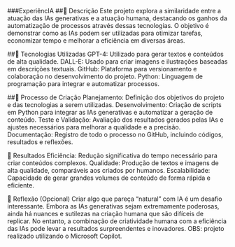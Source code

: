 ###ExperiêncIA
##📒 Descrição
Este projeto explora a similaridade entre a atuação das IAs generativas e a atuação humana, destacando os ganhos da automatização de processos através dessas tecnologias. O objetivo é demonstrar como as IAs podem ser utilizadas para otimizar tarefas, economizar tempo e melhorar a eficiência em diversas áreas.

##🤖 Tecnologias Utilizadas
GPT-4: Utilizado para gerar textos e conteúdos de alta qualidade.
DALL-E: Usado para criar imagens e ilustrações baseadas em descrições textuais.
GitHub: Plataforma para versionamento e colaboração no desenvolvimento do projeto.
Python: Linguagem de programação para integrar e automatizar processos.

##🧐 Processo de Criação
Planejamento: Definição dos objetivos do projeto e das tecnologias a serem utilizadas.
Desenvolvimento: Criação de scripts em Python para integrar as IAs generativas e automatizar a geração de conteúdo.
Teste e Validação: Avaliação dos resultados gerados pelas IAs e ajustes necessários para melhorar a qualidade e a precisão.
Documentação: Registro de todo o processo no GitHub, incluindo códigos, resultados e reflexões.

🚀 Resultados
Eficiência: Redução significativa do tempo necessário para criar conteúdos complexos.
Qualidade: Produção de textos e imagens de alta qualidade, comparáveis aos criados por humanos.
Escalabilidade: Capacidade de gerar grandes volumes de conteúdo de forma rápida e eficiente.

💭 Reflexão (Opcional)
Criar algo que pareça “natural” com IA é um desafio interessante. Embora as IAs generativas sejam extremamente poderosas, ainda há nuances e sutilezas na criação humana que são difíceis de replicar. No entanto, a combinação de criatividade humana com a eficiência das IAs pode levar a resultados surpreendentes e inovadores. OBS: projeto realizado utilizando o Microsoft Copilot.


